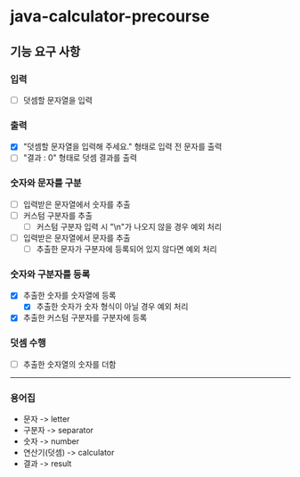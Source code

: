 # java-calculator-precourse

## 기능 요구 사항

### 입력

- [ ] 덧셈할 문자열을 입력

### 출력

- [x] "덧셈할 문자열을 입력해 주세요." 형태로 입력 전 문자를 출력
- [ ] "결과 : 0" 형태로 덧셈 결과를 출력

### 숫자와 문자를 구분

- [ ] 입력받은 문자열에서 숫자를 추출
- [ ] 커스텀 구분자를 추출
    - [ ] 커스텀 구분자 입력 시 "\n"가 나오지 않을 경우 예외 처리
- [ ] 입력받은 문자열에서 문자를 추출
    - [ ] 추출한 문자가 구분자에 등록되어 있지 않다면 예외 처리

### 숫자와 구분자를 등록

- [x] 추출한 숫자를 숫자열에 등록
    - [x] 추출한 숫자가 숫자 형식이 아닐 경우 예외 처리
- [x] 추출한 커스텀 구분자를 구분자에 등록

### 덧셈 수행

- [ ] 추출한 숫자열의 숫자를 더함

---

### 용어집

- 문자 -> letter
- 구분자 -> separator
- 숫자 -> number
- 연산기(덧셈) -> calculator
- 결과 -> result